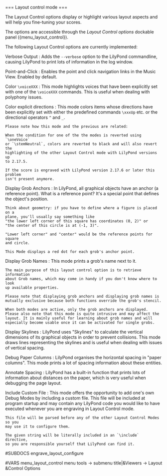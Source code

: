 === Layout control mode ===

The Layout Control options display or highlight various layout aspects and will
help you fine-tuning your scores.

The options are accessible through the *Layout Control options* dockable panel
({menu_layout_control}).

The following Layout Control options are currently implemented:

Verbose Output
:   Adds the `--verbose` option to the LilyPond commandline, causing LilyPond
    to print lots of information in the log window.

Point-and-Click
:   Enables the point and click navigation links in the Music View. Enabled by
    default.

Color `\voiceXXX`
:   This mode highlights voices that have been explicitly set with one of the
    `\voiceXXX` commands. This is useful when dealing with polyphony issues.

Color explicit directions
:   This mode colors items whose directions have been explicitly set with either
    the predefined commands `\xxxUp` etc. or the directional operators
    `^` and `_`.

    Please note how this mode and the previous are related:

    When the condition for one of the the modes is reverted using `\oneVoice`
    or `\stemNeutral`, colors are reverted to black and will also revert the
    highlighting of the other Layout Control mode with LilyPond versions up
    to 2.17.5.

    If the score is engraved with LilyPond version 2.17.6 or later this problem
    isn't present anymore.

Display Grob Anchors
:   In LilyPond, all graphical objects have an anchor (a reference point).
    What is a reference point?  It's a special point that defines the object's
    position.

    Think about geometry: if you have to define where a figure is placed on a
    plane, you'll usually say something like
    "the lower left corner of this square has coordinates (0, 2)" or
    "the center of this circle is at (-1, 3)".

    "Lower left corner" and "center" would be the reference points for square
    and circle.

    This Mode displays a red dot for each grob's anchor point.

Display Grob Names
:   This mode prints a grob's name next to it.

    The main purpose of this layout control option is to retrieve information
    about Grob names, which may come in handy if you don't know where to look
    up available properties.

    Please note that displaying grob anchors and displaying grob names is
    mutually exclusive because both functions override the grob's stencil.

    When both modes are active, only the grob anchors are displayed.
    Please also note that this mode is quite intrusive and may affect the
    layout. It is mainly useful for learning about grob names and will
    especially become usable once it can be activated for single grobs.

Display Skylines
:   LilyPond uses "Skylines" to calculate the vertical dimensions of its
    graphical objects in order to prevent collisions. This mode draws lines
    representing the skylines and is useful when dealing with issues of
    vertical spacing.

Debug Paper Columns
:   LilyPond organises the horizontal spacing in "paper columns".
    This mode prints a lot of spacing information about these entities.

Annotate Spacing
:   LilyPond has a built-in function that prints lots of information about
    distances on the paper, which is very useful when debugging the page layout.

Include Custom File
:   This mode offers the opportunity to add one's own Debug Modes by including
    a custom file. This file will be included at program startup and may contain
    any LilyPond code you would like to have executed whenever you are engraving
    in Layout Control mode.

    This file will be parsed before any of the other Layout Control Modes so you
    may use it to configure them.

    The given string will be literally included in an `\include` directive,
    so you are responsible yourself that LilyPond can find it.




#SUBDOCS
engrave_layout_configure

#VARS
menu_layout_control menu tools -> submenu title|&Viewers -> Layout &Control Options
